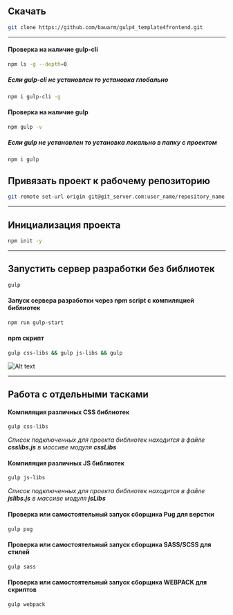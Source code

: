 ## Скачать 

```bash
git clone https://github.com/bauarm/gulp4_template4frontend.git
```
____
#### Проверка на наличие gulp-cli
```bash
npm ls -g --depth=0 
```
##### Если gulp-cli не установлен то установка глобально
```bash
npm i gulp-cli -g 
```
#### Проверка на наличие gulp
```bash
npm gulp -v
```
##### Если gulp не установлен то установка локально в папку с проектом
```bash
npm i gulp 
```
## Привязать проект к рабочему репозиторию
```bash
git remote set-url origin git@git_server.com:user_name/repository_name.git
``` 
____

## Инициализация проекта
```bash
npm init -y 
``` 
____

## Запустить сервер разработки без библиотек
```bash
gulp
```
#### Запуск сервера разработки через npm script с компиляцией библиотек
```bash
npm run gulp-start
```
#### npm скрипт
```bash
gulp css-libs && gulp js-libs && gulp
```
![Alt text](//i.imgur.com/1HLiI8V.png "Режим наблюдения с компиляцией всех библиотек")
____

## Работа с отдельными тасками

#### Компиляция различных CSS библиотек

```bash
gulp css-libs
```
*Список подключенных для проекта библиотек находится в файле __csslibs.js__ в массиве модуля __cssLibs__*

#### Компиляция различных JS библиотек

```bash
gulp js-libs
```
*Список подключенных для проекта библиотек находится в файле __jslibs.js__ в массиве модуля __jsLibs__*

#### Проверка или самостоятельный запуск сборщика Pug для верстки

```bash
gulp pug
```
#### Проверка или самостоятельный запуск сборщика SASS/SCSS для стилей

```bash
gulp sass
```
#### Проверка или самостоятельный запуск сборщика WEBPACK для скриптов

```bash
gulp webpack
```